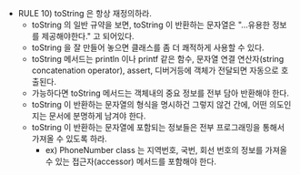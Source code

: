 * RULE 10) toString 은 항상 재정의하라.
    * toString 의 일반 규약을 보면, toString 이 반환하는 문자열은 "...유용한 정보를 제공해야한다." 고 되어있다.
    * toString 을 잘 만들어 놓으면 클래스를 좀 더 쾌적하게 사용할 수 있다.
    * toString 메서드는 println 이나 printf 같은 함수, 문자열 연결 연산자(string concatenation operator), assert, 디버거등에 객체가 전달되면 자동으로 호출된다.
    * 가능하다면 toString 메서드는 객체내의 중요 정보를 전부 담아 반환해야 한다.
    * toString 이 반환하는 문자열의 형식을 명시하건 그렇지 않건 간에, 어떤 의도인지는 문서에 분명하게 남겨야 한다.
    * toString 이 반환하는 문자열에 포함되는 정보들은 전부 프로그래밍을 통해서 가져올 수 있도록 하라.
        * ex) PhoneNumber class 는 지역번호, 국번, 회선 번호의 정보를 가져올 수 있는 접근자(accessor) 메서드를 포함해야 한다.